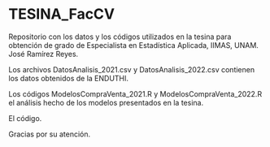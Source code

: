 # TESINA_FacCV
Repositorio con los datos y los códigos utilizados en la tesina para obtención de grado de Especialista en Estadística Aplicada, IIMAS, UNAM. José Ramírez Reyes.

Los archivos DatosAnalisis_2021.csv y DatosAnalisis_2022.csv contienen los datos obtenidos de la ENDUTHI.

Los códigos ModelosCompraVenta_2021.R y ModelosCompraVenta_2022.R el análisis hecho de los modelos presentados en la tesina.

El código.

Gracias por su atención.
